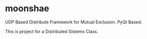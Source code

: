 # moonshae
UDP Based Distribute Framework for Mutual Exclusion. PyQt Based.

This is project for a Distributed Sistems Class.
